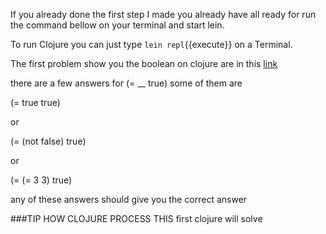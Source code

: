 If you already done the first step I made you already have all ready for run the command bellow on your terminal and start lein.

To run Clojure you can just type `lein repl`{{execute}} on a Terminal.

The first problem show you the boolean on clojure are in this [link](https://www.4clojure.com/problem/1)

there are a few answers for (= __ true) some of them are

(= true true)
 
 or
 
(= (not false) true)

or 

(= (= 3 3) true)


any of these answers should give you the correct answer

###TIP HOW CLOJURE PROCESS THIS 
first clojure will solve 